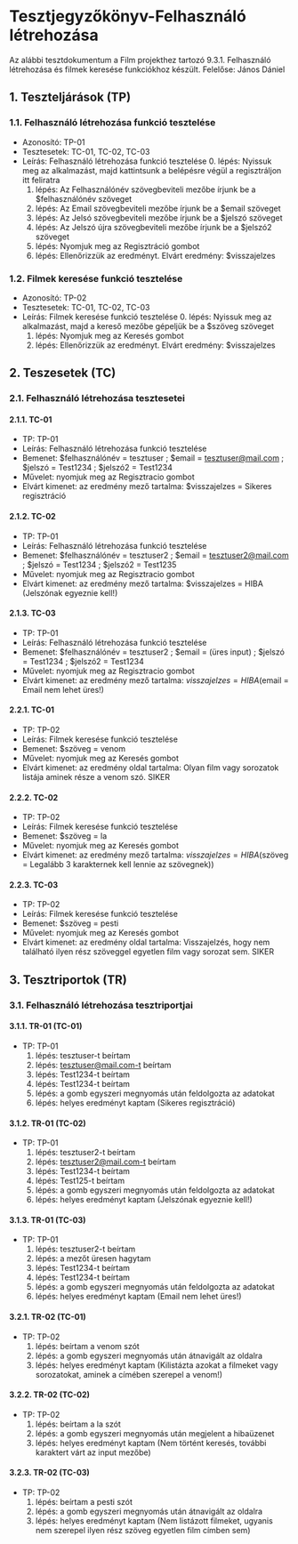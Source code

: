 # Tesztjegyzőkönyv-Felhasználó létrehozása

Az alábbi tesztdokumentum a Film projekthez tartozó 9.3.1. Felhasználó létrehozása és filmek keresése funkciókhoz készült. Felelőse: János Dániel

## 1. Teszteljárások (TP)

### 1.1. Felhasználó létrehozása funkció tesztelése 
- Azonosító: TP-01
- Tesztesetek: TC-01, TC-02, TC-03
- Leírás: Felhasználó létrehozása funkció tesztelése
    0. lépés: Nyissuk meg az alkalmazást, majd kattintsunk a belépésre végül a regisztráljon itt feliratra
    1. lépés: Az Felhasználónév szövegbeviteli mezőbe írjunk be a $felhasználónév szöveget
    2. lépés: Az Email szövegbeviteli mezőbe írjunk be a $email szöveget
    3. lépés: Az Jelsó szövegbeviteli mezőbe írjunk be a $jelszó szöveget
    4. lépés: Az Jelszó újra szövegbeviteli mezőbe írjunk be a $jelszó2 szöveget
    5. lépés: Nyomjuk meg az Regisztráció gombot 
    6. lépés: Ellenőrizzük az eredményt. Elvárt eredmény: $visszajelzes

### 1.2. Filmek keresése funkció tesztelése 
- Azonosító: TP-02
- Tesztesetek: TC-01, TC-02, TC-03
- Leírás: Filmek keresése funkció tesztelése
    0. lépés: Nyissuk meg az alkalmazást, majd a kereső mezőbe gépeljük be a $szöveg szöveget
    1. lépés: Nyomjuk meg az Keresés gombot 
    2. lépés: Ellenőrizzük az eredményt. Elvárt eredmény: $visszajelzes    

## 2. Teszesetek (TC)

### 2.1. Felhasználó létrehozása tesztesetei

#### 2.1.1. TC-01
- TP: TP-01
- Leírás: Felhasználó létrehozása funkció tesztelése 
- Bemenet: $felhasználónév = tesztuser ; $email = tesztuser@mail.com ; $jelszó = Test1234 ; $jelszó2 = Test1234
- Művelet: nyomjuk meg az Regisztracio gombot 
- Elvárt kimenet: az eredmény mező tartalma: $visszajelzes = Sikeres regisztráció

#### 2.1.2. TC-02
- TP: TP-01
- Leírás: Felhasználó létrehozása funkció tesztelése 
- Bemenet: $felhasználónév = tesztuser2 ; $email = tesztuser2@mail.com ; $jelszó = Test1234 ; $jelszó2 = Test1235
- Művelet: nyomjuk meg az Regisztracio gombot
- Elvárt kimenet: az eredmény mező tartalma: $visszajelzes = HIBA (Jelszónak egyeznie kell!)

#### 2.1.3. TC-03
- TP: TP-01
- Leírás: Felhasználó létrehozása funkció tesztelése  
- Bemenet: $felhasználónév = tesztuser2 ; $email = (üres input) ; $jelszó = Test1234 ; $jelszó2 = Test1234
- Művelet: nyomjuk meg az Regisztracio gombot
- Elvárt kimenet: az eredmény mező tartalma: $visszajelzes = HIBA ($email = Email nem lehet üres!)

#### 2.2.1. TC-01
- TP: TP-02
- Leírás: Filmek keresése funkció tesztelése  
- Bemenet: $szöveg = venom
- Művelet: nyomjuk meg az Keresés gombot
- Elvárt kimenet: az eredmény oldal tartalma: Olyan film vagy sorozatok listája aminek része a venom szó. SIKER

#### 2.2.2. TC-02
- TP: TP-02
- Leírás: Filmek keresése funkció tesztelése  
- Bemenet: $szöveg = la
- Művelet: nyomjuk meg az Keresés gombot
- Elvárt kimenet: az eredmény mező tartalma: $visszajelzes = HIBA ($szöveg = Legalább 3 karakternek kell lennie az szövegnek))

#### 2.2.3. TC-03
- TP: TP-02
- Leírás: Filmek keresése funkció tesztelése  
- Bemenet: $szöveg = pesti
- Művelet: nyomjuk meg az Keresés gombot
- Elvárt kimenet: az eredmény oldal tartalma: Visszajelzés, hogy nem található ilyen rész szöveggel egyetlen film vagy sorozat sem. SIKER


## 3. Tesztriportok (TR)

### 3.1. Felhasználó létrehozása tesztriportjai

#### 3.1.1. TR-01 (TC-01)
- TP: TP-01
    1. lépés: tesztuser-t beírtam
    2. lépés: tesztuser@mail.com-t beírtam 
    3. lépés: Test1234-t beírtam 
    4. lépés: Test1234-t beírtam 
    5. lépés: a gomb egyszeri megnyomás után feldolgozta az adatokat
    6. lépés: helyes eredményt kaptam (Sikeres regisztráció)
    
#### 3.1.2. TR-01 (TC-02)
- TP: TP-01
    1. lépés: tesztuser2-t beírtam
    2. lépés: tesztuser2@mail.com-t beírtam 
    3. lépés: Test1234-t beírtam 
    4. lépés: Test125-t beírtam 
    5. lépés: a gomb egyszeri megnyomás után feldolgozta az adatokat
    6. lépés: helyes eredményt kaptam (Jelszónak egyeznie kell!)

#### 3.1.3. TR-01 (TC-03)
- TP: TP-01
    1. lépés: tesztuser2-t beírtam
    2. lépés: a mezőt üresen hagytam
    3. lépés: Test1234-t beírtam 
    4. lépés: Test1234-t beírtam 
    5. lépés: a gomb egyszeri megnyomás után feldolgozta az adatokat
    6. lépés: helyes eredményt kaptam (Email nem lehet üres!)

#### 3.2.1. TR-02 (TC-01)
- TP: TP-02
    1. lépés: beírtam a venom szót
    2. lépés: a gomb egyszeri megnyomás után átnavigált az oldalra
    3. lépés: helyes eredményt kaptam (Kilistázta azokat a filmeket vagy sorozatokat, aminek a címében szerepel a venom!)

#### 3.2.2. TR-02 (TC-02)
- TP: TP-02
    1. lépés: beírtam a la szót
    2. lépés: a gomb egyszeri megnyomás után megjelent a hibaüzenet
    3. lépés: helyes eredményt kaptam (Nem történt keresés, további karaktert várt az input mezőbe)

#### 3.2.3. TR-02 (TC-03)
- TP: TP-02
    1. lépés: beírtam a pesti szót
    2. lépés: a gomb egyszeri megnyomás után átnavigált az oldalra
    3. lépés: helyes eredményt kaptam (Nem listázott filmeket, ugyanis nem szerepel ilyen rész szöveg egyetlen film címben sem)